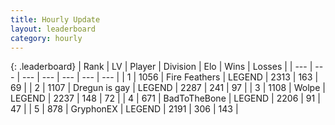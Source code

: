 ```yaml
---
title: Hourly Update
layout: leaderboard
category: hourly
---
```


{: .leaderboard}
| Rank | LV | Player | Division | Elo | Wins | Losses |
| --- | --- | --- | --- | --- | --- | --- |
| <span data-change="0">1</span> | 1056 | <span title="ID: 357425">Fire Feathers</span> | LEGEND | <span data-change="0">2313</span> | <span data-change="0">163</span> | <span data-change="0">69</span> |
| <span data-change="0">2</span> | 1107 | <span title="ID: 203132">Dregun is gay</span> | LEGEND | <span data-change="0">2287</span> | <span data-change="0">241</span> | <span data-change="0">97</span> |
| <span data-change="0">3</span> | 1108 | <span title="ID: 204953">Wolpe</span> | LEGEND | <span data-change="0">2237</span> | <span data-change="3">148</span> | <span data-change="1">72</span> |
| <span data-change="0">4</span> | 671 | <span title="ID: 391169">BadToTheBone</span> | LEGEND | <span data-change="8">2206</span> | <span data-change="1">91</span> | <span data-change="0">47</span> |
| <span data-change="1">5</span> | 878 | <span title="ID: 315148">GryphonEX</span> | LEGEND | <span data-change="14">2191</span> | <span data-change="2">306</span> | <span data-change="0">143</span> |